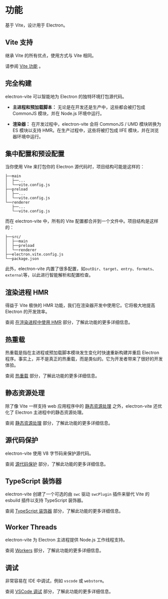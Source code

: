# 功能

基于 Vite，设计用于 Electron。

## Vite 支持

继承 Vite 的所有优点，使用方式与 Vite 相同。

请参阅 [Vite 功能](https://cn.vitejs.dev/guide/features.html) 。

## 完全构建

electron-vite 可以智能地为 Electron 的独特环境打包源代码。

- **主进程和预加载脚本：** 无论是在开发还是生产中，这些都会被打包成 CommonJS 模块，并在 Node.js 环境中运行。

- **渲染器：** 在开发过程中，electron-vite 会将 CommonJS / UMD 模块转换为 ES 模块以支持 HMR。在生产过程中，这些将被打包成 IIFE 模块，并在浏览器环境中运行。

## 集中配置和预设配置

当你使用 Vite 来打包你的 Electron 源代码时，项目结构可能是这样的：

```
├──main
│  ├──...
│  └──vite.config.js
├──preload
│  ├──...
│  └──vite.config.js
└──renderer
   ├──...
   └──vite.config.js
```

而在 electron-vite 中，所有的 Vite 配置都合并到一个文件中。项目结构是这样的：

```
├──src/
│  ├──main
│  ├──preload
│  └──renderer
├──electron.vite.config.js
└──package.json
```

此外，electron-vite 内置了很多配置，如`outDir`、`target`、`entry`、`formats`、`external`等，以此进行智能解析和配置检查。

## 渲染进程 HMR

得益于 Vite 极快的 HMR 功能，我们在渲染器开发中使用它。它将极大地提高 Electron 的开发效率。

查阅 [在渲染进程中使用 HMR](/guide/hmr-in-renderer) 部分，了解此功能的更多详细信息。

## 热重载

热重载是指在主进程或预加载脚本模块发生变化时快速重新构建并重启 Electron 程序。事实上，并不是真正的热重载，而是类似的。它为开发者带来了很好的开发体验。

查阅 [热重载](/guide/hot-reloading) 部分，了解此功能的更多详细信息。

## 静态资源处理

除了像 Vite 一样支持 web 应用程序中的 [静态资源处理](https://vitejs.dev/guide/assets.html) 之外，electron-vite 还优化了 Electron 主进程中的静态资源处理。

查阅 [静态资源处理](/guide/assets) 部分，了解此功能的更多详细信息。

## 源代码保护

electron-vite 使用 V8 字节码来保护源代码。

查阅 [源代码保护](/guide/source-code-protection) 部分，了解此功能的更多详细信息。

## TypeScript 装饰器

electron-vite 创建了一个可选的由 `swc` 驱动 `swcPlugin` 插件来替代 Vite 的 esbuild 插件以支持 TypeScript 装饰器。

查阅 [TypeScript 装饰器](/guide/typescript-decorator) 部分，了解此功能的更多详细信息。

## Worker Threads

electron-vite 为 Electron 主进程提供 Node.js 工作线程支持。

查阅 [Workers](/guide/worker) 部分，了解此功能的更多详细信息。

## 调试

非常容易在 IDE 中调试，例如 `vscode` 或 `webstorm`。

查阅 [VSCode 调试](/guide/debugging) 部分，了解此功能的更多详细信息。
